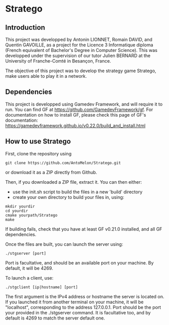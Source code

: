 # Stratego

## Introduction
This project was developped by Antonin LIONNET, Romain DAVID, and Quentin GAVOILLE, as a project for the Licence 3 Informatique diploma (French equivalent of Bachelor's Degree in Computer Science). This was developped under the supervision of our tutor Julien BERNARD at the University of Franche-Comté in Besançon, France.

The objective of this project was to develop the strategy game Stratego, make users able to play it in a network.

## Dependencies
This project is developped using Gamedev Framework, and will require it to run. You can find GF at https://github.com/GamedevFramework/gf. For documentation on how to install GF, please check this page of GF's documentation: https://gamedevframework.github.io/v0.22.0/build_and_install.html

## How to use Stratego
First, clone the repository using
```
git clone https://github.com/AntoMelon/Stratego.git
```
or download it as a ZIP directly from Github.

Then, if you downloaded a ZIP file, extract it. You can then either:
- use the init.sh script to build the files in a new 'build' directory
- create your own directory to build your files in, using:
```
mkdir yourdir
cd yourdir
cmake yourpath/Stratego
make
```

If building fails, check that you have at least GF v0.21.0 installed, and all GF dependencies.

Once the files are built, you can launch the server using:
```
./stgserver [port]
```
Port is facultative, and should be an available port on your machine. By default, it will be 4269.

To launch a client, use:
```
./stgclient [ip|hostname] [port]
```
The first argument is the IPv4 address or hostname the server is located on. If you launched it from another terminal on your machine, it will be "localhost", corresponding to the address 127.0.0.1. Port should be the port your provided in the ./stgserver command. It is facultative too, and by default is 4269 to match the server default one.
